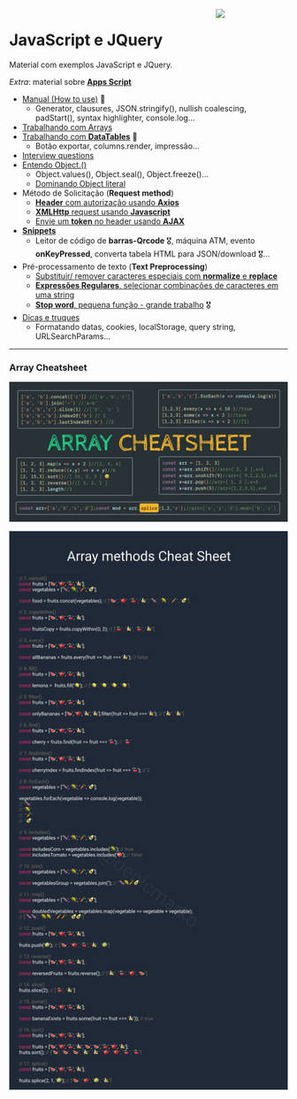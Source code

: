 <img src="https://i.ibb.co/M6nBBb0/mascote.png" align="right" width="130">

# JavaScript e JQuery

<p>
  Material com exemplos JavaScript e JQuery.<br/>
</p>

_Extra_: material sobre [**Apps Script**](./apps-script/README.md)

- [Manual (How to use)](./how-to-use/README.md) 🤠
    - Generator, clausures, JSON.stringify(), nullish coalescing, padStart(), syntax highlighter, console.log...
- [Trabalhando com Arrays](./arrays-manipulating/README.md)
- [Trabalhando com **DataTables**](./dataTable/README.md) 🚀
    - Botão exportar, columns.render, impressão...
- [Interview questions](./interviews/README.md)
- [Entendo Object.()](./object/README.md)
    - Object.values(), Object.seal(), Object.freeze()...
    - [Dominando Object literal](./object/obj.literal.js)
- Método de Solicitação (**Request method**)
    - [**Header** com autorização usando **Axios**](./request-method/send.header.using.axios.js)
    - [**XMLHttp** request usando **Javascript**](./request-method/XMLHttp.request.js)
    - [Envie um **token** no header usando **AJAX**](./request-method/send.token.using.ajax.js)
- [**Snippets**](./snippets/README.md)
    - Leitor de código de **barras-Qrcode** 🎖️, máquina ATM, evento **onKeyPressed**, converta tabela HTML para
      JSON/download 🎖️...
- Pré-processamento de texto (**Text Preprocessing**)
    - [Substituir/ remover caracteres especiais com <b>normalize</b> e <b>replace</b>](./text-preprocessing/removendo.caracteres.especiais.js)
    - [**Expressões Regulares**, selecionar combinações de caracteres em uma string](./text-preprocessing/regex.js)
    - [**Stop word**, pequena função - grande trabalho](./text-preprocessing/stopword.js) 🎖️
- [Dicas e truques](./tips-and-tricks/README.md)
    - Formatando datas, cookies, localStorage, query string, URLSearchParams...

---

### Array Cheatsheet

![alt text](assets/img/array_cheatsheet.png)

![alt text](assets/img/EwRkAk6XEAIs5Xu.jfif)